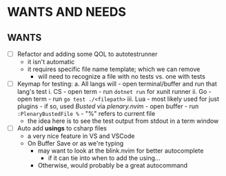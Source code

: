 # WANTS AND NEEDS

## WANTS
- [ ] Refactor and adding some QOL to autotestrunner
    - it isn't automatic
    - it requires specific file name template; which we can remove
        - will need to recognize a file with no tests vs. one with tests
- [ ] Keymap for testing:
    a. All langs will 
        - open terminal/buffer and run that lang's test
        i. CS
            - open term
            - run `dotnet run` for xunit runner
        ii. Go
            - open term
            - run `go test ./<filepath>`
        iii. Lua
            - most likely used for just plugins
            - if so, used *Busted* via *plenary.nvim*
            - open buffer
            - run `:PlenaryBustedFile %`
                - "%" refers to current file
    - the idea here is to see the test output from stdout in a term window
- [ ] Auto add **usings** to csharp files
    - a very nice feature in VS and VSCode
    - On Buffer Save or as we're typing
        - may want to look at the blink.nvim for better autocomplete
            - if it can tie into when to add the using...
        - Otherwise, would probably be a great autocommand
